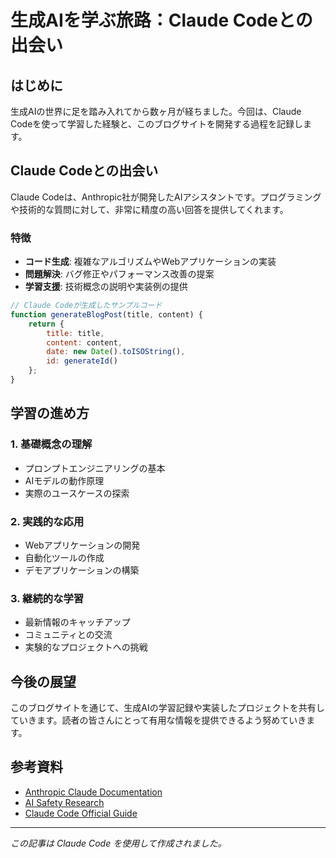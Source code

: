 # 生成AIを学ぶ旅路：Claude Codeとの出会い

## はじめに

生成AIの世界に足を踏み入れてから数ヶ月が経ちました。今回は、Claude Codeを使って学習した経験と、このブログサイトを開発する過程を記録します。

## Claude Codeとの出会い

Claude Codeは、Anthropic社が開発したAIアシスタントです。プログラミングや技術的な質問に対して、非常に精度の高い回答を提供してくれます。

### 特徴

- **コード生成**: 複雑なアルゴリズムやWebアプリケーションの実装
- **問題解決**: バグ修正やパフォーマンス改善の提案
- **学習支援**: 技術概念の説明や実装例の提供

```javascript
// Claude Codeが生成したサンプルコード
function generateBlogPost(title, content) {
    return {
        title: title,
        content: content,
        date: new Date().toISOString(),
        id: generateId()
    };
}
```

## 学習の進め方

### 1. 基礎概念の理解
- プロンプトエンジニアリングの基本
- AIモデルの動作原理
- 実際のユースケースの探索

### 2. 実践的な応用
- Webアプリケーションの開発
- 自動化ツールの作成
- デモアプリケーションの構築

### 3. 継続的な学習
- 最新情報のキャッチアップ
- コミュニティとの交流
- 実験的なプロジェクトへの挑戦

## 今後の展望

このブログサイトを通じて、生成AIの学習記録や実装したプロジェクトを共有していきます。読者の皆さんにとって有用な情報を提供できるよう努めていきます。

## 参考資料

- [Anthropic Claude Documentation](https://docs.anthropic.com/)
- [AI Safety Research](https://www.anthropic.com/research)
- [Claude Code Official Guide](https://docs.anthropic.com/en/docs/claude-code)

---

*この記事は Claude Code を使用して作成されました。*